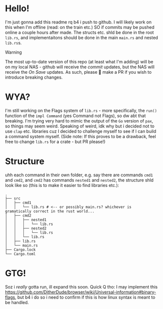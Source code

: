 # Hello!
I'm just gonna add this readme rq b4 i push to github. I will likely work on this when I'm offline (read: on the train etc.) SO if commits may be pushed online a couple hours after made. The structs etc. shld be done in the root `lib.rs`, and implementaitons should be done in the main `main.rs` and nested `lib.rs`s.
> [!WARNING]
> The most up-to-date version of this repo (at least what I'm adding) will be on my local NAS - github will receive the _commit_ updates, but the NAS will receive the _On Save_ updates. As such, please 🙏 make a PR if you wish to introduce breaking changes.

# WYA?
I'm still working on the Flags system of `lib.rs` - more specifically, the `run()` function of the `impl Command` (yes Command not Flags), so dw abt that breaking. I'm trying very hard to mimic the output of the `Go` version of `pax`, so things may seem weird.
Speaking of weird, idk why but i decided not to use `clap` etc. libraries cuz I decided to challenge myself to see if I can build a command system myself. (Side note: If this proves to be a drawback, feel free to change `lib.rs` for a crate - but PR please!)

# Structure
uhh each command in their own folder, e.g. say there are commands `cmd1` and `cmd2`, and `cmd2` has commands `nested1` and `nested2`, the structure shld look like so (this is to make it easier to find libraries etc.):
```
.
├── src
│   ├── cmd1
│   │   └── lib.rs # <-- or possibly main.rs? whichever is gramatically correct in the rust world...
│   ├── cmd2
│   │   ├── nested1
│   │   │   └── lib.rs
│   │   ├── nested2
│   │   │   └── lib.rs
│   │   └── lib.rs
│   ├── lib.rs
│   └── main.rs
├── Cargo.lock
└── Cargo.toml
```

# GTG!

Soz i _really_ gotta run, ill expand this soon. Quick Q tho: I may implement this https://github.com/DitherDude/browser/wiki/Universal-information#binary-flags, but b4 i do so i need to confirm if this is how linux syntax is meant to be handled.

